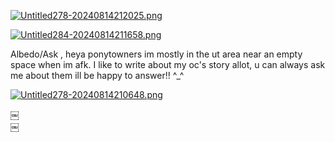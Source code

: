 [![Untitled278-20240814212025.png](https://i.postimg.cc/66MKfrTR/Untitled278-20240814212025.png)](https://postimg.cc/7bJjxT3Y)

[![Untitled284-20240814211658.png](https://i.postimg.cc/7YLxFBjm/Untitled284-20240814211658.png)](https://postimg.cc/dDzPd9sy)

Albedo/Ask , heya ponytowners im mostly in the ut area near an empty space when im afk. I like to write about my oc's story allot, u can always ask me about them ill be happy to answer!! ^_^

[![Untitled278-20240814210648.png](https://i.postimg.cc/bvZSqyMV/Untitled278-20240814210648.png)](https://postimg.cc/Z9h5cSJ6)


￼        
￼
